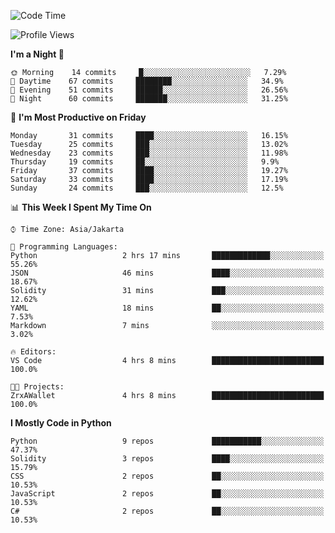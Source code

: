 <!--START_SECTION:waka-->
![Code Time](http://img.shields.io/badge/Code%20Time-0%20secs-blue)

![Profile Views](http://img.shields.io/badge/Profile%20Views-1-blue)

**I'm a Night 🦉** 

```text
🌞 Morning    14 commits     █░░░░░░░░░░░░░░░░░░░░░░░░   7.29% 
🌆 Daytime    67 commits     ████████░░░░░░░░░░░░░░░░░   34.9% 
🌃 Evening    51 commits     ██████░░░░░░░░░░░░░░░░░░░   26.56% 
🌙 Night      60 commits     ███████░░░░░░░░░░░░░░░░░░   31.25%

```
📅 **I'm Most Productive on Friday** 

```text
Monday       31 commits     ████░░░░░░░░░░░░░░░░░░░░░   16.15% 
Tuesday      25 commits     ███░░░░░░░░░░░░░░░░░░░░░░   13.02% 
Wednesday    23 commits     ███░░░░░░░░░░░░░░░░░░░░░░   11.98% 
Thursday     19 commits     ██░░░░░░░░░░░░░░░░░░░░░░░   9.9% 
Friday       37 commits     ████░░░░░░░░░░░░░░░░░░░░░   19.27% 
Saturday     33 commits     ████░░░░░░░░░░░░░░░░░░░░░   17.19% 
Sunday       24 commits     ███░░░░░░░░░░░░░░░░░░░░░░   12.5%

```


📊 **This Week I Spent My Time On** 

```text
⌚︎ Time Zone: Asia/Jakarta

💬 Programming Languages: 
Python                   2 hrs 17 mins       █████████████░░░░░░░░░░░░   55.26% 
JSON                     46 mins             ████░░░░░░░░░░░░░░░░░░░░░   18.67% 
Solidity                 31 mins             ███░░░░░░░░░░░░░░░░░░░░░░   12.62% 
YAML                     18 mins             ██░░░░░░░░░░░░░░░░░░░░░░░   7.53% 
Markdown                 7 mins              ░░░░░░░░░░░░░░░░░░░░░░░░░   3.02%

🔥 Editors: 
VS Code                  4 hrs 8 mins        █████████████████████████   100.0%

🐱‍💻 Projects: 
ZrxAWallet               4 hrs 8 mins        █████████████████████████   100.0%

```

**I Mostly Code in Python** 

```text
Python                   9 repos             ███████████░░░░░░░░░░░░░░   47.37% 
Solidity                 3 repos             ████░░░░░░░░░░░░░░░░░░░░░   15.79% 
CSS                      2 repos             ██░░░░░░░░░░░░░░░░░░░░░░░   10.53% 
JavaScript               2 repos             ██░░░░░░░░░░░░░░░░░░░░░░░   10.53% 
C#                       2 repos             ██░░░░░░░░░░░░░░░░░░░░░░░   10.53%

```



<!--END_SECTION:waka-->
